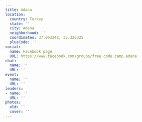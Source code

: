 ```yaml
---
title: Adana
location:
  country: Turkey
  state: ''
  city: Adana
  neighborhood: ''
  coordinates: 37.003348, 35.326325
  plusCode: ''
social:
  name: Facebook page
  URL: https://www.facebook.com/groups/free.code.camp.adana
chat:
  name: ''
  URL: ''
event:
  name: ''
  URL: ''
leaders:
- name: ''
  URL: ''
photos:
  old: ''
  cover: ''
---
```


